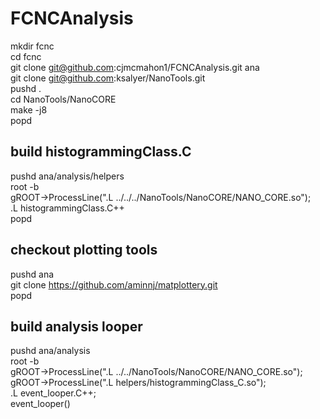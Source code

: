 # FCNCAnalysis
mkdir fcnc <br>
cd fcnc <br>
git clone git@github.com:cjmcmahon1/FCNCAnalysis.git ana <br>
git clone git@github.com:ksalyer/NanoTools.git <br>
pushd . <br>
cd NanoTools/NanoCORE <br>
make -j8 <br>
popd <br>

## build histogrammingClass.C
pushd ana/analysis/helpers <br>
root -b <br>
gROOT->ProcessLine(".L ../../../NanoTools/NanoCORE/NANO_CORE.so"); <br>
.L histogrammingClass.C++ <br>
popd <br>

## checkout plotting tools
pushd ana <br>
git clone https://github.com/aminnj/matplottery.git <br>
popd <br>

## build analysis looper
pushd ana/analysis <br>
root -b <br>
gROOT->ProcessLine(".L ../../NanoTools/NanoCORE/NANO_CORE.so"); <br>
gROOT->ProcessLine(".L  helpers/histogrammingClass_C.so"); <br>
.L event_looper.C++; <br>
event_looper()
